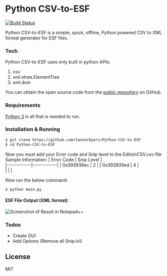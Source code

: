 # Python CSV-to-ESF

[![Build Status](https://travis-ci.org/joemccann/dillinger.svg?branch=master)](https://github.com/tannerbyers/Python-CSV-to-ESF)

Python CSV-to-ESF is a simple, quick, offline, Python powered CSV to XML format generator for ESF files.

### Tech

Python CSV-to-ESF uses only built in python APIs:
1. csv
2. xml.etree.ElementTree
3. xml.dom


You can obtain the open source code from the [public repository](https://github.com/tannerbyers/PythonXMLBuilder/blob/master/main.py) on GitHub.

### Requirements
[Python 3](https://www.python.org/downloads/) is all that is needed to run.

### Installation & Running

```sh
$ git clone https://github.com/tannerbyers/Python-CSV-to-ESF
$ cd Python-CSV-to-ESF
```
Now you must add your Error code and Snip level to the EditsinCSV.csv file 
Sample Information: 
| Error Code | Snip Level |   
|------------|------------|
| 0x393939ec | 2          | 
| 0x393939ed | 4          |  
|            |            | 

Now run the below command: 
```
$ python main.py
```

#### ESF File Output (XML format)
![Screenshot of Result in Notepad++](https://ibb.co/5sxhyTv)

### Todos

 - Create GUI
 - Add Options (Remove all Snip.lvl)

License
----

MIT

